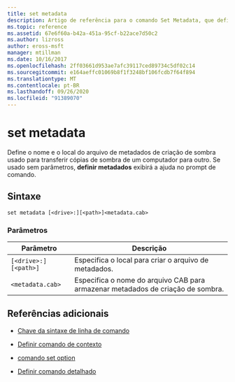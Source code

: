 ```yaml
---
title: set metadata
description: Artigo de referência para o comando Set Metadata, que define o nome e o local do arquivo de metadados de criação de sombra usado para transferir cópias de sombra de um computador para outro.
ms.topic: reference
ms.assetid: 67e6f60a-b42a-451a-95cf-b22ace7d50c2
ms.author: lizross
author: eross-msft
manager: mtillman
ms.date: 10/16/2017
ms.openlocfilehash: 2ff03661d953ae7afc39117ced89734c5df02c14
ms.sourcegitcommit: e164aeffc01069b8f1f3248bf106fcdb7f64f894
ms.translationtype: MT
ms.contentlocale: pt-BR
ms.lasthandoff: 09/26/2020
ms.locfileid: "91389070"
---
```

# <a name="set-metadata"></a>set metadata

Define o nome e o local do arquivo de metadados de criação de sombra usado para transferir cópias de sombra de um computador para outro. Se usado sem parâmetros, **definir metadados** exibirá a ajuda no prompt de comando.

## <a name="syntax"></a>Sintaxe

```
set metadata [<drive>:][<path>]<metadata.cab>
```

### <a name="parameters"></a>Parâmetros

| Parâmetro | Descrição |
|--|--|
| `[<drive>:][<path>]` | Especifica o local para criar o arquivo de metadados. |
| `<metadata.cab>` | Especifica o nome do arquivo CAB para armazenar metadados de criação de sombra. |

## <a name="additional-references"></a>Referências adicionais

- [Chave da sintaxe de linha de comando](command-line-syntax-key.md)

- [Definir comando de contexto](set-context.md)

- [comando set option](set-option.md)

- [Definir comando detalhado](set-verbose.md)
